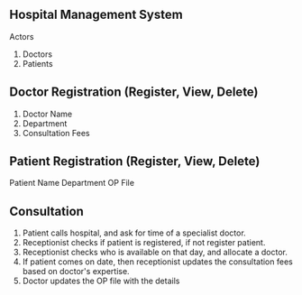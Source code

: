 Hospital Management System
-------------
Actors
1. Doctors
2. Patients

Doctor Registration (Register, View, Delete)
--------------------------------------------
1. Doctor Name
2. Department
3. Consultation Fees

Patient Registration (Register, View, Delete)
--------------------------------------------
Patient Name
Department
OP File

Consultation
---------------------------------------------------------------------------------------------------------
1. Patient calls hospital, and ask for time of a specialist doctor.
2. Receptionist checks if patient is registered, if not register patient.
3. Receptionist checks who is available on that day, and allocate a doctor.
4. If patient comes on date, then receptionist updates the consultation fees based on doctor's expertise.
5. Doctor updates the OP file with the details
